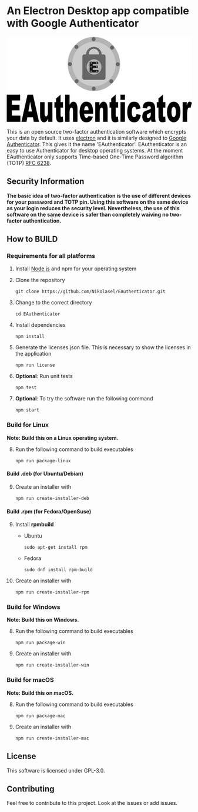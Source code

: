 # An Electron Desktop app compatible with Google Authenticator

<img src="img/title.png" alt="EAuthenticator" width=517 height=233>

This is an open source two-factor authentication software which encrypts your data by default. It uses [electron](https://electronjs.org/) and it is similarly designed to [Google Authenticator](https://play.google.com/store/apps/details?id=com.google.android.apps.authenticator2). This gives it the name 'EAuthenticator'. EAuthenticator is an easy to use Authenticator for desktop operating systems. At the moment EAuthenticator only supports Time-based One-Time Password algorithm (TOTP) [RFC 6238](https://tools.ietf.org/html/rfc6238).

## Security Information

**The basic idea of two-factor authentication is the use of different devices for your password and TOTP pin. Using this software on the same device as your login reduces the security level. Nevertheless, the use of this software on the same device is safer than completely waiving no two-factor authentication.**

## How to BUILD

### Requirements for all platforms

1. Install [Node.js](https://nodejs.org/en/download/) and npm for your operating system

2. Clone the repository
    ```
    git clone https://github.com/Nikolasel/EAuthenticator.git
    ```

3. Change to the correct directory
    ```
    cd EAuthenticator
    ```
4. Install dependencies

   ```
   npm install
   ```

5. Generate the licenses.json file. This is necessary to show the licenses in the application

    ```
    npm run license
    ```
6. **Optional**: Run unit tests

    ```
    npm test
    ```
7. **Optional**: To try the software run the following command

    ```
    npm start
    ```
### Build for Linux
**Note: Build this on a Linux operating system.**

8. Run the following command to build executables
    ```
    npm run package-linux
    ```

#### Build .deb (for Ubuntu/Debian)

9. Create an installer with
     ```
     npm run create-installer-deb
     ```

#### Build .rpm (for Fedora/OpenSuse)

9. Install **rpmbuild**

    * Ubuntu
        ```
        sudo apt-get install rpm
        ```
    * Fedora
      ```
      sudo dnf install rpm-build
       ```
10. Create an installer with
     ```
     npm run create-installer-rpm
     ```

### Build for Windows
**Note: Build this on Windows.**

8. Run the following command to build executables
    ```
    npm run package-win
    ```
9. Create an installer with
     ```
     npm run create-installer-win
     ```
     
### Build for macOS
**Note: Build this on macOS.**

8. Run the following command to build executables
    ```
    npm run package-mac
    ```
9. Create an installer with
     ```
     npm run create-installer-mac
     ```

## License

This software is licensed under GPL-3.0.

## Contributing

Feel free to contribute to this project. Look at the issues or add issues.
